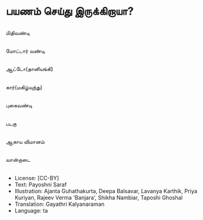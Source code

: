 # பயணம் செய்து இருக்கிறாயா?

##
மிதிவண்டி

##
மோட்டார் வண்டி

##
ஆட்டோ(தானியங்கி)

##
கார்(மகிழ்வுந்து)

##
புகைவண்டி

##
படகு

##
ஆகாய விமானம்

##
வான்குடை

##
* License: [CC-BY]
* Text: Payoshni Saraf
* Illustration: Ajanta Guhathakurta, Deepa Balsavar, Lavanya Karthik, Priya Kuriyan, Rajeev Verma 'Banjara', Shikha Nambiar, Taposhi Ghoshal
* Translation: Gayathri Kalyanaraman
* Language: ta
